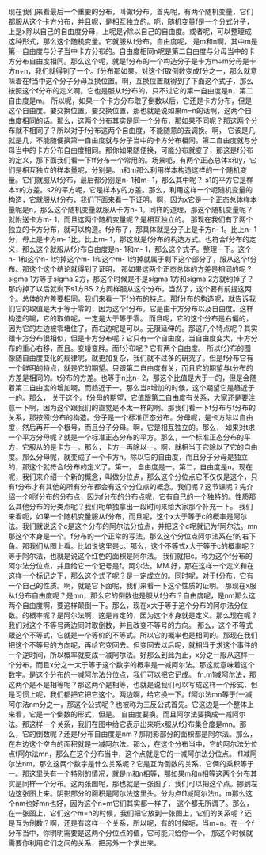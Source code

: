 现在我们来看最后一个重要的分布，叫做f分布。首先呢，有两个随机变量，它们都服从这个卡方分布，并且呢，是相互独立的。呃，随机变量f是一个分式分子，上是x除以自己的自由度分母，上呢是y除以自己的自由度。或者呢，可以整理成这种形式，那么这个随机变量。它就服从f分布。自由度呢，
是m和n啊，其中m是第一自由度与分子当中卡方分布的。自由度相同n呢是第二自由度与分母当中的卡方分布自由度相同。那么这个呢，就是f分布的一个构造分子是卡方m÷m分母是卡方n÷n，我们就得到了一个。f分布那如果。对这个f取倒数变成f分之一，那么就意味着在f当中这个分子分母互换位置。啊，互换位置就得到了下面这个式子，那么按照这个f分布的定义啊。它也是服从f分布的，只不过它的第一自由度是n，第二自由度是m。
所以呢，如果一个卡方分布取了倒数以后，它还是卡方分布，但是这个自由度。要交换位置。要交换位置，那也就是说如果m=n的话啊，这两个自由度相同的话。那么，这两个分布其实是同一个分布，那如果不同呢？那这两个分布就不相同了？所以对于f分布这两个自由度，不能随意的去调换。啊，
它该是几就是几，不能随便换第一自由度就与分子当中的卡方分布相同。第二自由度就与分母当中的卡方分布自由度相同。那你如果随便换，可能分布就变了，那这是f分布的定义，那下面我们看一下ff分布一个常用的。场景呃，有两个正态总体x和y，它们是相互独立的样本量呢，分别是。n和m那么利用样本构造这样的一个随机变量。它们就服从f分布，最后都分别是n- 1和m- 1，那么其中呢？
s1的平方它是样本x的方差。s2的平方呢，它是样本y的方差。那么，利用这样一个呃随机变量的构造，它就服从f分布，我们下面来看一下证明。啊，因为x它是一个正态总体样本量呢是n，那么这个随机变量就服从卡方n- 1。同样的道理，那这个随机变量呢？就附送卡方m- 1，而且这两个随机变量呢？是相互独立的。
那现在我们有了两个独立的卡方分布，就可以构造。f分布了，那具体就是分子上是卡方n- 1。比上n- 1分，母上是卡方m- 1比，比上m- 1，那这就是f分布的构造方式。也符合f分布的定义，那么这个就服从f分布自由度是n- 1和m- 1，那么这个式子。整理一下。这个n- 1和这个n- 1约掉这个m- 1和这个m- 1约掉就属于剩下这个部分了，服从这个f分布。那这个这个结论就得到了证明，
那如果这两个正态总体的方差是相同的呢？sigma 1方等于sigma 2方，那这个时候是不是sigma 1方和sigma 2方就约掉了？那约掉了以后就剩下s1方BS 2方同样服从这个分布，当然了，这个要有前提这两个。总体的方差要相同。我们来看一下f分布的特点。那f分布的构造呢，就告诉我们它的取值是大于等于零的，因为这个f分布。它是由卡方分布以及自由度。这样构造的啊，它的取值呢，一定是大于等于零。
而且呢，它的这个分布是右偏的，因为它的左边被零堵住了，而右边呢是可以。无限延伸的。那这几个特点呢？其实跟卡方分布很相似，但是卡方分布呢？它只有一个自由度，当自由度变大，卡方分布的重心右移，而且。变矮变胖。而f分布呢？它有两个自由度。
所以f分布的图像随自由度变化的规律呢，就更加复杂，我们就不过多的研究了。但是f分布它有一个鲜明的特点，就是它的期望。只跟第二自由度有关，而且它的期望与t分布的方差是相同的。t分布的方差。也等于n比n- 2，那这个比值是大于一的，但是会随着第二自由度的增加啊。而趋近于一，那么当a增加的时候，这个期望它是趋近于一的。那么，
关于这个。f分母的期望，它值跟第二自由度有关系，大家还是要注意一下啊，因为这个跟我们的直觉是不太一样的啊。那我们看一下f分布与t分布的关系，那按照t分布的构造。分子是一个标准正态分布。分母呢，是卡方除以自由度，然后再开一个根号，而且分子分母。啊，它是相互独立的。那么，
如果对t求一个平方分母呢？就是一个标准正态分布的平方。那么，一个标准正态分布的平方，它服从的是卡方一。那么，卡方一再除以一。啊，就相当于它除以了它的自由度。那么分母呢，就变成了一个卡方n。除以它的自由度，而且分子分母是独立的，那这个就符合f分布的定义了。第一，
自由度是一。第二，自由度是n。现在呢，我们来介绍一个新的概念，叫做分位点，那么这个分位点它不仅仅是这个，只有f分布才有其他的所有分布都会有这个分位点的概念。我们呢？这节课呢？先介绍一个呃f分布的分布点，因为f分布的分布点呢，它有自己的一个独特的。性质那么其他分布的分类点呢？我们呃单独拿出一段时间来给大家那个补充一下。
我们来看呃，如果一个随机变量服从f分布，而且呢，这个x大于等于c的概率是阿尔法。我们就说这个c是这个分布的阿尔法分位点，并把这个c呢就记为f阿尔法。mn那这个本身是一个。f分布的一个正常的写法，那么这个分位点阿尔法系在f的右下角。那我们从图上看。比如说这里是c。那么，这个不等式x大于等于c的概率呢？等于阿尔法，也就是说这个红色的面积是阿尔法。
我们就把c。称为这个f分布的阿尔法分位点，并且给它一个记号是f。阿尔法。MM.好，那在这样一个定义和在这样一个标记之下，那么这个式子呢？是一定成立的。同时呢，对于f分布，它有一个自己的性质。啊，就是它下面呢，我们来看一下这个性质的证明。
那现在x服从f分布自由度呢？是mn，那么它的倒数也是服从f分布？自由度呢，是nm那么这两个自由度啊，要这样颠倒一下。那么，现在x大于等于这个分布的阿尔法分位数。的概率呢？是阿尔法啊，这是肯定的，因为这个本身就是定义。那么现在呢？我们对这个不等号两边同时取倒数，并且改变不等号的方向。
那么，这个不等式跟这个不等式，它就是一个等价的不等式。所以它的概率也是相同的。那现在我们把这个不等号的方向呢，再给它变回去。但变回去以后呢，就相当于求这个事件的一个逆时间，所以概率就变成一减阿尔法。好那么到此为止，x分之一服从这样一个分布，而且x分之一大于等于这个数字的概率是一减阿尔法。那这就意味着这个数字。是这个分布的一减阿尔法分位点，我们可以把它记成。
fn.m1减阿尔法，那这两个是不是相等呢？那这两个是相等，也就是说我们可以写成这样一个形式，但是习惯上呢，我们都把它把它这个。两边啊，给它换一下。f阿尔法mn等于f一减阿尔法nm分之一，那这个公式呢？也被称为三反公式首先。它这边是一个整体上来看，它是一个倒数的形式，但是。
自由度要换。而且阿尔法要换成一减阿尔法。那这样一个关系，我们在图中给它表示出来呃x服从f分布集合度是mn。那么，它的倒数呢？还是f分布自由度是nm？那阴影部分的面积都是阿尔法。那么，在右边这个空白的面积就是一减阿尔法。那么，在这个分布当中，它的阿尔法分位点f阿尔法mn，那么在这个分布当中，这个点就是它的一减阿尔法分位点。
f1减阿尔法nm，那么这两个数字是什么关系呢？它是互为倒数的关系，它俩的乘积等于一。那这里头有一个特别的情况，就是m和n相等，那如果m和n相等这两个分布其实是同样一个分布。这两张图呢，那也就是一张图了，我们可以把这个点。挪到左边这张图上来。阴影部分的面积是阿尔法这里头。分为点f1减阿尔法n。m那么这个nm也好mn也好，因为这个n=m它们其实都一样了，
这个都无所谓了。那么，在一张图上，它们这个m=n的时候，我们把它放到一张图上，它们的关系呢？还是互为倒数？啊，还是有这样一个关系，所以呢，有的时候呃，当m=n。在一个f分布当中，你明明需要是这两个分位点的值，它可能只给你一个，
那这个时候就需要你利用它们之间的关系，把另外一个求出来。